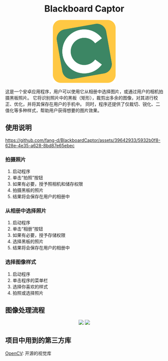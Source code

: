 <h1 align="center">Blackboard Captor</h1>
<p align="center"><img width="200" src="./logo.svg"></p>

这是一个安卓应用程序，用户可以使用它从相册中选择图片，或通过用户的相机拍摄黑板照片。
它将识别照片中的黑板（矩形），裁剪出多余的图像，对其进行校正、优化，并将其保存在用户的手机中。
同时，程序还提供了仅裁切、锐化、二值化等多种样式，帮助用户获得想要的图片效果。

## 使用说明
https://github.com/fang-d/BlackboardCaptor/assets/39642933/5932b0f8-628e-4e35-a628-8bd87e65ebec

### 拍摄照片
1. 启动程序
2. 单击“拍照”按钮
3. 如果有必要，授予照相机和储存权限
4. 拍摄黑板的照片
5. 结果将会保存在用户的相册中

### 从相册中选择照片
1. 启动程序
2. 单击“相册”按钮
3. 如果有必要，授予存储权限
4. 选择黑板的照片
5. 结果将会保存在用户的相册中

### 选择图像样式
1. 启动程序
2. 单击程序的菜单栏
3. 选择你喜欢的样式
4. 拍照或选择照片

## 图像处理流程

<p align="center">
  <img width="49%" src="https://github.com/fang-d/BlackboardCaptor/assets/39642933/2407a0b1-1e9c-45af-a64a-1fdf09187435">
  <img width="49%" src="https://github.com/fang-d/BlackboardCaptor/assets/39642933/7b0acad9-533a-440a-a4c1-b62da1aed0d8">
</p>

## 项目中用到的第三方库
[OpenCV](https://github.com/opencv/opencv): 开源的视觉库
